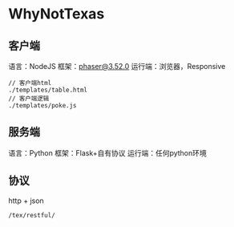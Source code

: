 # WhyNotTexas

## 客户端

语言：NodeJS
框架：phaser@3.52.0
运行端：浏览器，Responsive

```
// 客户端html
./templates/table.html
// 客户端逻辑
./templates/poke.js

```


## 服务端

语言：Python
框架：Flask+自有协议
运行端：任何python环境


## 协议

http + json

```
/tex/restful/


```